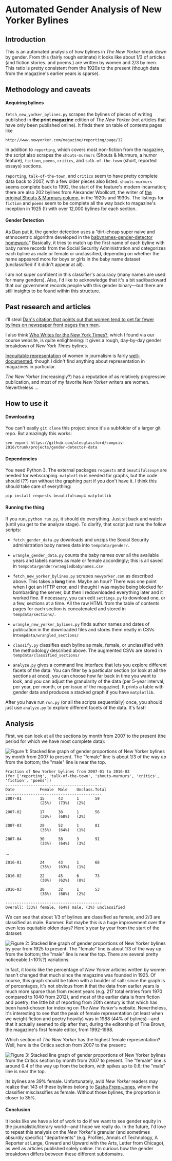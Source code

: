 # Automated Gender Analysis of New Yorker Bylines

## Introduction

This is an automated analysis of how bylines in *The New Yorker* break down by gender. From this (fairly rough estimate) it looks like about 1/3 of articles (and fiction stories. and poems.) are written by women and 2/3 by men. This ratio is pretty consistent from the 1920s to the present (though data from the magazine's earlier years is sparse).

## Methodology and caveats

#### Acquiring bylines

`fetch_new_yorker_bylines.py` scrapes the bylines of pieces of writing published in **the print magazine** edition of *The New Yorker* (not articles that have only been published online). It finds them on table of contents pages like
```
http://www.newyorker.com/magazine/reporting/page/12
```
In addition to `reporting`, which covers most non-fiction from the magazine, the script also scrapes the `shouts-murmurs` (Shouts & Murmurs, a humor feature), `fiction`, `poems`, `critics`, and `talk-of-the-town` (short, reported essays) sections.

`reporting`, `talk-of-the-town`, and `critics` seem to have pretty complete data back to 2007, with a few older pieces also listed. `shouts-murmurs` seems complete back to 1992, the start of the feature's modern incarnation; there are also 202 bylines from Alexander Woollcott, the writer of [the original Shouts & Murmurs column](http://www.newyorker.com/books/double-take/the-original-shouts-murmurs), in the 1920s and 1930s. The listings for `fiction` and `poems` seem to be complete all the way back to magazine's inception in 1925 (!) with over 12,000 bylines for each section.

#### Gender Detection

[As Dan put it](https://github.com/compciv/gendered-pulitzer-board/blob/master/README.md), the gender detection uses a “dirt-cheap super naive and ethnocentric algorithm developed in the [babynames-gender-detector homework](http://www.compciv.org/assignments/exercise-sets/0020-gender-detector-set).” Basically, it tries to match up the first name of each byline with baby name records from the Social Security Administration and categorizes each byline as male or female or unclassified, depending on whether the name appeared more for boys or girls in the baby name dataset (unclassified if it didn't appear at all).

I am not super confident in this classifier's accuracy (many names are used for many genders). Also, I'd like to acknowledge that it's a bit sad/backward that our government records people with this gender binary—but there are still insights to be found within this structure.

## Past research and articles

I'll steal [Dan's citation that points out that women tend to get far fewer bylines on newspaper front pages than men](http://www.womensmediacenter.com/pages/the-problem).

I also think [Who Writes for the New York Times?](http://www.whowritesfor.com/), which I found via our course website, is quite enlightening: it gives a rough, day-by-day gender breakdown of *New York Times* bylines.

[Inequitable representation](http://publiceditor.blogs.nytimes.com/2014/05/12/still-talking-about-it-where-are-the-women/) of women in journalism is fairly [well-documented](http://niemanreports.org/articles/where-are-the-women/), though I didn't find anything about representation in magazines in particular.

*The New Yorker* (increasingly?) has a reputation of as relatively progressive publication, and most of my favorite *New Yorker* writers are women. Nevertheless …

## How to use it

#### Downloading

You can't easily `git clone` this project since it's a subfolder of a larger git repo. But amazingly this works:
```
svn export https://github.com/alecglassford/compciv-2016/trunk/projects/gender-detector-data
```

#### Dependencies

You need Python 3. The external packages `requests` and `beautifulsoup4` are needed for webscraping. `matplotlib` is needed for graphs, but the code should (??) run without the graphing part if you don't have it. I think this should take care of everything:
```
pip install requests beautifulsoup4 matplotlib
```

#### Running the thing

If you run, `python run.py`, it should do everything. Just sit back and watch (until you get to the analyze stage). To clarify, that script just runs the follow scripts:

* `fetch_gender_data.py` downloads and unzips the Social Security administration baby names data into `tempdata/gender/`.

* `wrangle_gender_data.py` counts the baby names over all the available years and labels names as male or female accordingly; this is all saved in `tempdata/gender/wrangledbabynames.csv`

* `fetch_new_yorker_bylines.py` scrapes `newyorker.com` as described above. This takes a **long** time. Maybe an hour? There was one point when I got an HTTP error, and I thought I was maybe being blocked for bombarding the server, but then I redownloaded everything later and it worked fine. If necessary, you can edit `settings.py` to download one, or a few, sections at a time. All the raw HTML from the table of contents pages for each section is concatenated and stored in `tempdata/sections/`.

* `wrangle_new_yorker_bylines.py` finds author names and dates of publication in the downloaded files and stores them neatly in CSVs in`tempdata/wrangled_sections/`

* `classify.py` classifies each byline as male, female, or unclassified with the methodology described above. The augmented CSVs are stored in `tempdata/classified_sections/`

* `analyze.py` gives a command line interface that lets you explore different facets of the data: You can filter by a particular section (or look at all the sections at once), you can choose how far back in time you want to look, and you can adjust the granularity of the data (per 5-year interval, per year, per month, or per issue of the magazine). It prints a table with gender data and produces a stacked graph if you have `matplotlib`.

After you have run `run.py` (or all the scripts sequentially) once, you should just use `analyze.py` to explore different facets of the data. It's fast!

## Analysis

First, we can look at all the sections by month from 2007 to the present (the period for which we have most complete data):

![Figure 1: Stacked line graph of gender proportions of New Yorker bylines by month from 2007 to present. The "female" line is about 1/3 of the way up from the bottom; the "male" line is near the top.][figure_1]

```
Fraction of New Yorker bylines from 2007-01 to 2016-03
(for ['reporting', 'talk-of-the-town', 'shouts-murmurs', 'critics', 'fiction', 'poems'])
------------------------------------------
Date           Female  Male    Unclass.Total
------------------------------------------
2007-01        15      43      1       59
               (25%)   (73%)   (2%)    

2007-02        17      38      1       56
               (30%)   (68%)   (2%)    

2007-03        28      52      1       81
               (35%)   (64%)   (1%)    

2007-04        30      58      3       91
               (33%)   (64%)   (3%)    
```
…
```
2016-01        24      43      1       68
               (35%)   (63%)   (1%)    

2016-02        22      45      6       73
               (30%)   (62%)   (8%)    

2016-03        20      32      1       53
               (38%)   (60%)   (2%)    

------------------------------------------
Overall: (33%) female, (64%) male, (3%) unclassified
```

We can see that about 1/3 of bylines are classified as female, and 2/3 are classified as male. Bummer. But maybe this is a huge improvement over the even less equitable olden days? Here's year by year from the start of the dataset:

![Figure 2: Stacked line graph of gender proportions of New Yorker bylines by year from 1925 to present. The "female" line is about 1/3 of the way up from the bottom; the "male" line is near the top. There are several pretty noticeable (~10%?) variations.][figure_2]

In fact, it looks like the percentage of *New Yorker* articles written by women hasn't changed that much since the magazine was founded in 1925. Of course, this graph should be taken with a boulder of salt: since the graph is of percentages, it's not obvious from it that the data from earlier years is much more sparse than from recent years (e.g. 217 total entries from 1970 compared to 1040 from 2012), and most of the earlier data is from fiction and poetry; the little bit of reporting from 20th century is that which has been hand-chosen for indexing on *The New Yorker*'s website. Nevertheless, it's interesting to see that the peak of female representation (at least when we weight fiction and poetry heavily) was in 1988 (44% of bylines)—and that it actually seemed to dip after that, during the editorship of Tina Brown, the magazine's first female editor, from 1992-1998.

Which section of *The New Yorker* has the highest female representation? Well, here is the Critics section from 2007 to the present:

![Figure 3: Stacked line graph of gender proportions of New Yorker bylines from the Critics section by month from 2007 to present. The "female" line is around 0.4 of the way up from the bottom, with spikes up to 0.6; the "male" line is near the top.][figure_3]

Its bylines are 39% female. Unfortunately, avid *New Yorker* readers may realize that 143 of these bylines belong to [Sasha Frere-Jones](http://www.newyorker.com/contributors/sasha-frere-jones), whom the classifier misclassifies as female. Without those bylines, the proportion is closer to 35%.

#### Conclusion

It looks like we have a lot of work to do if we want to see gender equity in the journalistic/literary world—and I hope we really do. In the future, I'd love to repeat this analysis on the *New Yorker*'s granular (and sometimes absurdly specific) "departments" (e.g. Profiles, Annals of Technology, A Reporter at Large, Onward and Upward with the Arts, Letter from Chicago), as well as articles published solely online. I'm curious how the gender breakdown differs between these different subdomains.

[figure_1]: graphs/figure_1.png "Figure 1"
[figure_2]: graphs/figure_2.png "Figure 2"
[figure_3]: graphs/figure_3.png "Figure 3"

